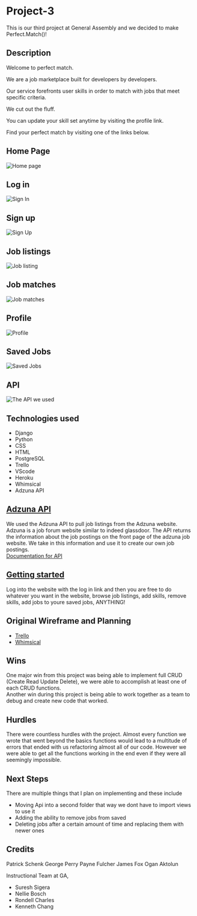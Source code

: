 # Project-3
This is our third project at General Assembly and we decided to make Perfect.Match()! 

## Description 
Welcome to perfect match.

We are a job marketplace built for developers by developers.

Our service forefronts user skills in order to match with jobs that meet specific criteria.

We cut out the fluff.

You can update your skill set anytime by visiting the profile link.

Find your perfect match by visiting one of the links below.

## Home Page
![Home page](https://i.imgur.com/d5cAxte.png)
## Log in
![Sign In](https://i.imgur.com/djBj8p7.png)
## Sign up
![Sign Up](https://i.imgur.com/yQ0Wr0O.png)
## Job listings
![Job listing](https://i.imgur.com/nNgB5w3.png)
## Job matches
![Job matches](https://i.imgur.com/NtW0Z8u.png)
## Profile
![Profile](https://i.imgur.com/T7PHycP.png)
## Saved Jobs
![Saved Jobs](https://i.imgur.com/QL1eaql.png) 
## API 
![The API we used](https://i.imgur.com/Y3gjKwQ.png)

## Technologies used 
* Django
* Python
* CSS
* HTML
* PostgreSQL
* Trello
* VScode
* Heroku
* Whimsical
* Adzuna API

## [Adzuna API](https://developer.adzuna.com/)
We used the Adzuna API to pull job listings from the Adzuna website. Adzuna is a job forum website similar to indeed glassdoor. The API returns the information about the job postings on the front page of the adzuna job website. We take in this information and use it to create our own job postings.
<br> [Documentation for API](https://developer.adzuna.com/overview)

## [Getting started ](https://perfectmatchskills.herokuapp.com/job-listings/)
Log into the website with the log in link and then you are free to do whatever you want in the website, browse job listings, add skills, remove skills, add jobs to youre saved jobs, ANYTHING!

## Original Wireframe and Planning 
* [Trello](https://trello.com/b/YbLVf3RD/project-3#)
* [Whimsical](https://whimsical.com/project-3-5rQgxTeWbUqZtKvYZG7ZoC)

## Wins 
One major win from this project was being able to implement full CRUD (Create Read Update Delete), we were able to accomplish at least one of each CRUD functions.
<br> Another win during this project is being able to work together as a team to debug and create new code that worked.

## Hurdles 
There were countless hurdles with the project. Almost every function we wrote that went beyond the basics functions would lead to a multitude of errors that ended with us refactoring almost all of our code. However we were able to get all the functions working in the end even if they were all seemingly impossible.

## Next Steps 
There are multiple things that I plan on implementing and these include 
* Moving Api into a second folder that way we dont have to import views to use it 
* Adding the ability to remove jobs from saved 
* Deleting jobs after a certain amount of time and replacing them with newer ones 

## Credits 
Patrick Schenk
George Perry 
Payne Fulcher 
James Fox 
Ogan Aktolun

Instructional Team at GA, 
* Suresh Sigera 
* Nellie Bosch 
* Rondell Charles 
* Kenneth Chang

